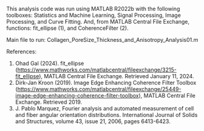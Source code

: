 This analysis code was run using MATLAB R2022b with the following toolboxes: Statistics and Machine Learning, Signal Processing, Image Processing, and Curve Fitting. And, from MATLAB Central File Exchange, functions: fit_ellipse (1), and CoherenceFilter (2).

Main file to run: Collagen_PoreSize_Thickness_and_Anisotropy_Analysis01.m


References:
  1.  Ohad Gal (2024). fit_ellipse (https://www.mathworks.com/matlabcentral/fileexchange/3215-fit_ellipse), MATLAB Central File Exchange. Retrieved January 11, 2024.
  2.	Dirk-Jan Kroon (2019). Image Edge Enhancing Coherence Filter Toolbox (https://www.mathworks.com/matlabcentral/fileexchange/25449-image-edge-enhancing-coherence-filter-toolbox), MATLAB Central File Exchange. Retrieved 2019.
  3. 	J. Pablo Marquez, Fourier analysis and automated measurement of cell and fiber angular orientation distributions. International Journal of Solids and Structures, volume 43, issue 21, 2006, pages 6413-6423.
